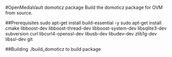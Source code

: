 #OpenMediaVault domoticz package
Build the domoticz package for OVM from source.

##Prerequisites
sudo apt-get install build-essential -y
sudo apt-get install cmake libboost-dev libboost-thread-dev libboost-system-dev libsqlite3-dev subversion curl libcurl4-openssl-dev libusb-dev libudev-dev zlib1g-dev libssl-dev git

##Building
./build_domoticz to build package
